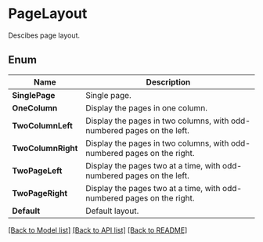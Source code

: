 ﻿
# PageLayout
Descibes page layout.

## Enum
 Name | Description
------------ | ------------
**SinglePage** | Single page.
**OneColumn** | Display the pages in one column.
**TwoColumnLeft** | Display the pages in two columns, with odd-numbered pages on the left.
**TwoColumnRight** | Display the pages in two columns, with odd-numbered pages on the right.
**TwoPageLeft** | Display the pages two at a time, with odd-numbered pages on the left.
**TwoPageRight** | Display the pages two at a time, with odd-numbered pages on the right.
**Default** | Default layout.


[[Back to Model list]](../README.md#documentation-for-models) [[Back to API list]](../README.md#documentation-for-api-endpoints) [[Back to README]](../README.md)


